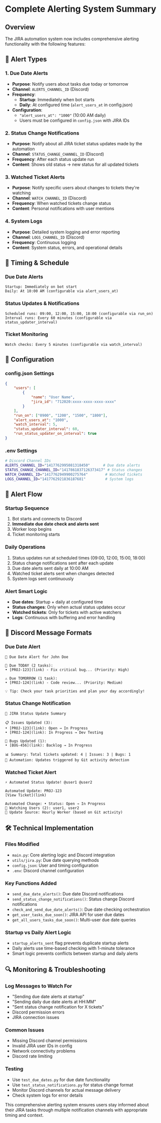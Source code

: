 # Complete Alerting System Summary

## Overview
The JIRA automation system now includes comprehensive alerting functionality with the following features:

## 🚨 Alert Types

### 1. Due Date Alerts
- **Purpose**: Notify users about tasks due today or tomorrow
- **Channel**: `ALERTS_CHANNEL_ID` (Discord)
- **Frequency**: 
  - **Startup**: Immediately when bot starts
  - **Daily**: At configured time (`alert_users_at` in config.json)
- **Configuration**: 
  - `"alert_users_at": "1000"` (10:00 AM daily)
  - Users must be configured in `config.json` with JIRA IDs

### 2. Status Change Notifications  
- **Purpose**: Notify about all JIRA ticket status updates made by the automation
- **Channel**: `STATUS_CHANGE_CHANNEL_ID` (Discord)
- **Frequency**: After each status update run
- **Content**: Shows old status → new status for all updated tickets

### 3. Watched Ticket Alerts
- **Purpose**: Notify specific users about changes to tickets they're watching
- **Channel**: `WATCH_CHANNEL_ID` (Discord)  
- **Frequency**: When watched tickets change status
- **Content**: Personal notifications with user mentions

### 4. System Logs
- **Purpose**: Detailed system logging and error reporting
- **Channel**: `LOGS_CHANNEL_ID` (Discord)
- **Frequency**: Continuous logging
- **Content**: System status, errors, and operational details

## 📅 Timing & Schedule

### Due Date Alerts
```
Startup: Immediately on bot start
Daily: At 10:00 AM (configurable via alert_users_at)
```

### Status Updates & Notifications
```
Scheduled runs: 09:00, 12:00, 15:00, 18:00 (configurable via run_on)
Interval runs: Every 60 minutes (configurable via status_updater_interval)
```

### Ticket Monitoring
```
Watch checks: Every 5 minutes (configurable via watch_interval)
```

## 🔧 Configuration

### config.json Settings
```json
{
    "users": [
        {
            "name": "User Name",
            "jira_id": "712020:xxxx-xxxx-xxxx-xxxx"
        }
    ],
    "run_on": ["0900", "1200", "1500", "1800"],
    "alert_users_at": "1000",
    "watch_interval": 5,
    "status_updater_interval": 60,
    "run_status_updater_on_interval": true
}
```

### .env Settings
```bash
# Discord Channel IDs
ALERTS_CHANNEL_ID="1417762995081318450"      # Due date alerts
STATUS_CHANGE_CHANNEL_ID="1417861837126373417" # Status changes  
WATCH_CHANNEL_ID="1417762949900275764"        # Watched tickets
LOGS_CHANNEL_ID="1417762921836187681"         # System logs
```

## 🎯 Alert Flow

### Startup Sequence
1. Bot starts and connects to Discord
2. **Immediate due date check and alerts sent**
3. Worker loop begins
4. Ticket monitoring starts

### Daily Operations
1. Status updates run at scheduled times (09:00, 12:00, 15:00, 18:00)
2. Status change notifications sent after each update
3. Due date alerts sent daily at 10:00 AM
4. Watched ticket alerts sent when changes detected
5. System logs sent continuously

### Alert Smart Logic
- **Due dates**: Startup + daily at configured time
- **Status changes**: Only when actual status updates occur
- **Watched tickets**: Only for tickets with active watchers
- **Logs**: Continuous with buffering and error handling

## 📱 Discord Message Formats

### Due Date Alert
```
📅 Due Date Alert for John Doe

🚨 Due TODAY (2 tasks):
• [PROJ-123](link) - Fix critical bug... (Priority: High)

⚠️ Due TOMORROW (1 task):  
• [PROJ-124](link) - Code review... (Priority: Medium)

💡 Tip: Check your task priorities and plan your day accordingly!
```

### Status Change Notification
```
🔄 JIRA Status Update Summary

📋 Issues Updated (3):
• [PROJ-123](link): Open → In Progress
• [PROJ-124](link): In Progress → Dev Testing  

🐛 Bugs Updated (1):
• [BUG-456](link): Backlog → In Progress

📊 Summary: Total tickets updated: 4 | Issues: 3 | Bugs: 1
🤖 Automation: Updates triggered by Git activity detection
```

### Watched Ticket Alert  
```
⚡ Automated Status Update! @user1 @user2

Automated Update: PROJ-123
[View Ticket](link)

Automated Change: • Status: Open → In Progress
👥 Watching Users (2): user1, user2  
🔧 Update Source: Hourly Worker (based on Git activity)
```

## 🛠️ Technical Implementation

### Files Modified
- `main.py`: Core alerting logic and Discord integration
- `utils/jira.py`: Due date querying methods
- `config.json`: User and timing configuration
- `.env`: Discord channel configuration

### Key Functions Added
- `send_due_date_alerts()`: Due date Discord notifications
- `send_status_change_notifications()`: Status change Discord notifications  
- `check_and_send_due_date_alerts()`: Due date checking orchestration
- `get_user_tasks_due_soon()`: JIRA API for user due dates
- `get_all_users_tasks_due_soon()`: Multi-user due date queries

### Startup vs Daily Alert Logic
- `startup_alerts_sent` flag prevents duplicate startup alerts
- Daily alerts use time-based checking with 1-minute tolerance  
- Smart logic prevents conflicts between startup and daily alerts

## 🔍 Monitoring & Troubleshooting

### Log Messages to Watch For
- "Sending due date alerts at startup"  
- "Sending daily due date alerts at HH:MM"
- "Sent status change notification for X tickets"
- Discord permission errors
- JIRA connection issues

### Common Issues
- Missing Discord channel permissions
- Invalid JIRA user IDs in config
- Network connectivity problems
- Discord rate limiting

### Testing
- Use `test_due_dates.py` for due date functionality
- Use `test_status_notifications.py` for status change format
- Monitor Discord channels for actual message delivery
- Check system logs for error details

This comprehensive alerting system ensures users stay informed about their JIRA tasks through multiple notification channels with appropriate timing and context.
